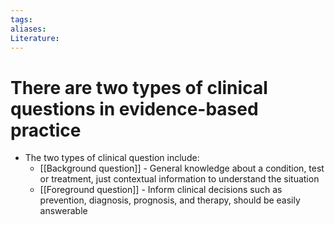 ```yaml
---
tags:
aliases:
Literature:
---
```

# There are two types of clinical questions in evidence-based practice
- The two types of clinical question include:
	- [[Background question]] - General knowledge about a condition, test or treatment, just contextual information to understand the situation
	- [[Foreground question]] - Inform clinical decisions such as prevention, diagnosis, prognosis, and therapy, should be easily answerable
